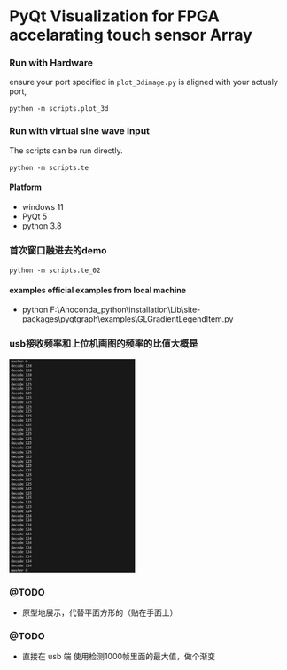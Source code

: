 # PyQt Visualization for FPGA accelarating touch sensor Array  

### Run with Hardware
ensure your port specified in `plot_3dimage.py` is aligned with your actualy port,
```
python -m scripts.plot_3d
```

### Run with virtual sine wave input 
The scripts can be run directly.
```
python -m scripts.te
```
#### Platform
- windows 11
- PyQt 5
- python 3.8

### 首次窗口融进去的demo
```
python -m scripts.te_02
```

#### examples official examples from local machine
- python F:\Anoconda_python\installation\Lib\site-packages\pyqtgraph\examples\GLGradientLegendItem.py 

### usb接收频率和上位机画图的频率的比值大概是
<img src="image.png" alt="alt text" style="width:45%;">

### @TODO
- 原型地展示，代替平面方形的（贴在手面上）

### @TODO
- 直接在 usb 端 使用检测1000帧里面的最大值，做个渐变